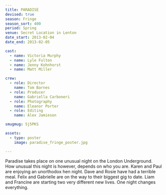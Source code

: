 ```yaml
---
title: PARADISE
devised: true
season: Fringe
season_sort: 400
period: Spring
venue: Secret Location in Lenton
date_start: 2013-02-04
date_end: 2013-02-05

cast:
  - name: Victoria Murphy
  - name: Lyle Fulton
  - name: Jenny Kohnhorst
  - name: Matt Miller

crew:
  - role: Director
    name: Tom Barnes
  - role: Producer
    name: Gabriella Carboneri
  - role: Photography
    name: Eleanor Porter
  - role: Editing
    name: Alex Jamieson

smugmug: 5j5PKS

assets:
  - type: poster
    image: paradise_fringe_poster.jpg

---
```

Paradise takes place on one unusual night on the London Underground.
How unusual this night is however, depends on who you are.
Karen and Paul are enjoying an unorthodox hen night.
Dave and Rosie have had a terrible meal.
Felix and Gabrielle are on the way to their biggest gig to date.
Liam and Francine are starting two very different new lives.
One night changes everything.
